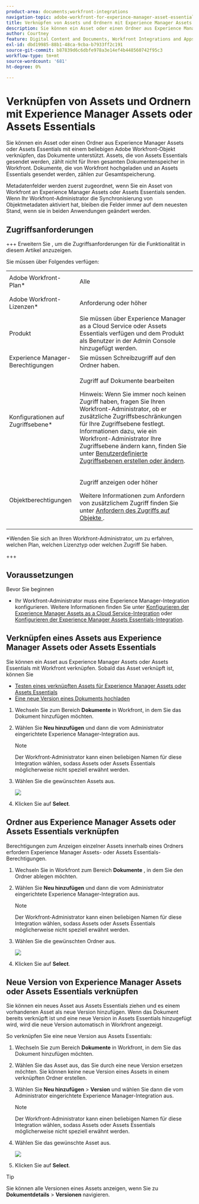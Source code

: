 ```yaml
---
product-area: documents;workfront-integrations
navigation-topic: adobe-workfront-for-experince-manager-asset-essentials
title: Verknüpfen von Assets und Ordnern mit Experience Manager Assets oder Assets Essentials
description: Sie können ein Asset oder einen Ordner aus Experience Manager Assets oder Assets Essentials mit einem beliebigen Adobe Workfront-Objekt verknüpfen, das Dokumente unterstützt. Assets, die von Assets Essentials gesendet werden, zählt nicht für Ihren gesamten Dokumentenspeicher in Workfront. Dokumente, die von Workfront hochgeladen und an Assets Essentials gesendet werden, zählen zur Gesamtspeicherung.
author: Courtney
feature: Digital Content and Documents, Workfront Integrations and Apps
exl-id: dbd19985-88b1-48ca-9cba-b7933ff2c191
source-git-commit: b87839d6c6dbfe978a3e14ef4b448560742f95c3
workflow-type: tm+mt
source-wordcount: '681'
ht-degree: 0%

---
```


# Verknüpfen von Assets und Ordnern mit Experience Manager Assets oder Assets Essentials

Sie können ein Asset oder einen Ordner aus Experience Manager Assets oder Assets Essentials mit einem beliebigen Adobe Workfront-Objekt verknüpfen, das Dokumente unterstützt. Assets, die von Assets Essentials gesendet werden, zählt nicht für Ihren gesamten Dokumentenspeicher in Workfront. Dokumente, die von Workfront hochgeladen und an Assets Essentials gesendet werden, zählen zur Gesamtspeicherung.

Metadatenfelder werden zuerst zugeordnet, wenn Sie ein Asset von Workfront an Experience Manager Assets oder Assets Essentials senden. Wenn Ihr Workfront-Administrator die Synchronisierung von Objektmetadaten aktiviert hat, bleiben die Felder immer auf dem neuesten Stand, wenn sie in beiden Anwendungen geändert werden.

## Zugriffsanforderungen

+++ Erweitern Sie , um die Zugriffsanforderungen für die Funktionalität in diesem Artikel anzuzeigen.

Sie müssen über Folgendes verfügen:

<table style="table-layout:auto"> 
 <col> 
 <col> 
 <tbody> 
  <tr> 
   <td role="rowheader">Adobe Workfront-Plan*</td> 
   <td> <p> Alle</p> </td> 
  </tr> 
  <tr> 
   <td role="rowheader">Adobe Workfront-Lizenzen*</td> 
   <td> <p>Anforderung oder höher</p> </td> 
  </tr> 
  <tr> 
   <td role="rowheader">Produkt</td> 
   <td>Sie müssen über Experience Manager as a Cloud Service oder Assets Essentials verfügen und dem Produkt als Benutzer in der Admin Console hinzugefügt werden.</td> 
  </tr> 
   <tr> 
    <td role="rowheader">Experience Manager-Berechtigungen</td> 
    <td>Sie müssen Schreibzugriff auf den Ordner haben.</td> 
   </tr>
  <tr> 
   <td role="rowheader">Konfigurationen auf Zugriffsebene*</td> 
   <td> <p>Zugriff auf Dokumente bearbeiten</p> <p>Hinweis: Wenn Sie immer noch keinen Zugriff haben, fragen Sie Ihren Workfront-Administrator, ob er zusätzliche Zugriffsbeschränkungen für Ihre Zugriffsebene festlegt. Informationen dazu, wie ein Workfront-Administrator Ihre Zugriffsebene ändern kann, finden Sie unter <a href="../../administration-and-setup/add-users/configure-and-grant-access/create-modify-access-levels.md" class="MCXref xref">Benutzerdefinierte Zugriffsebenen erstellen oder ändern</a>.</p> </td> 
  </tr> 
  <tr> 
   <td role="rowheader">Objektberechtigungen</td> 
   <td> <p>Zugriff anzeigen oder höher</p> <p>Weitere Informationen zum Anfordern von zusätzlichem Zugriff finden Sie unter <a href="../../workfront-basics/grant-and-request-access-to-objects/request-access.md" class="MCXref xref">Anfordern des Zugriffs auf Objekte </a>.</p> </td> 
  </tr> 
 </tbody> 
</table>

&#42;Wenden Sie sich an Ihren Workfront-Administrator, um zu erfahren, welchen Plan, welchen Lizenztyp oder welchen Zugriff Sie haben.

+++

## Voraussetzungen

Bevor Sie beginnen

* Ihr Workfront-Administrator muss eine Experience Manager-Integration konfigurieren. Weitere Informationen finden Sie unter [Konfigurieren der Experience Manager Assets as a Cloud Service-Integration](/help/quicksilver/administration-and-setup/configure-integrations/configure-aacs-integration.md) oder [Konfigurieren der Experience Manager Assets Essentials-Integration](/help/quicksilver/documents/adobe-workfront-for-experience-manager-assets-essentials/setup-asset-essentials.md).

## Verknüpfen eines Assets aus Experience Manager Assets oder Assets Essentials

Sie können ein Asset aus Experience Manager Assets oder Assets Essentials mit Workfront verknüpfen. Sobald das Asset verknüpft ist, können Sie

* [Testen eines verknüpften Assets für Experience Manager Assets oder Assets Essentials](../../documents/adobe-workfront-for-experience-manager-assets-essentials/proof-linked-asset-aem.md)
* [Eine neue Version eines Dokuments hochladen](../../documents/managing-documents/upload-new-document-version.md)

1. Wechseln Sie zum Bereich **Dokumente** in Workfront, in dem Sie das Dokument hinzufügen möchten.
1. Wählen Sie **Neu hinzufügen** und dann die vom Administrator eingerichtete Experience Manager-Integration aus.

   >[!NOTE]
   >
   >Der Workfront-Administrator kann einen beliebigen Namen für diese Integration wählen, sodass Assets oder Assets Essentials möglicherweise nicht speziell erwähnt werden.

1. Wählen Sie die gewünschten Assets aus.

   ![](assets/select-an-asset.png)

1. Klicken Sie auf **Select**.

## Ordner aus Experience Manager Assets oder Assets Essentials verknüpfen

Berechtigungen zum Anzeigen einzelner Assets innerhalb eines Ordners erfordern Experience Manager Assets- oder Assets Essentials-Berechtigungen.

1. Wechseln Sie in Workfront zum Bereich **Dokumente** , in dem Sie den Ordner ablegen möchten.
1. Wählen Sie **Neu hinzufügen** und dann die vom Administrator eingerichtete Experience Manager-Integration aus.

   >[!NOTE]
   >
   >Der Workfront-Administrator kann einen beliebigen Namen für diese Integration wählen, sodass Assets oder Assets Essentials möglicherweise nicht speziell erwähnt werden.

1. Wählen Sie die gewünschten Ordner aus.

   ![](assets/select-a-folder.png)

1. Klicken Sie auf **Select**.

## Neue Version von Experience Manager Assets oder Assets Essentials verknüpfen

Sie können ein neues Asset aus Assets Essentials ziehen und es einem vorhandenen Asset als neue Version hinzufügen. Wenn das Dokument bereits verknüpft ist und eine neue Version in Assets Essentials hinzugefügt wird, wird die neue Version automatisch in Workfront angezeigt.

So verknüpfen Sie eine neue Version aus Assets Essentials:

1. Wechseln Sie zum Bereich **Dokumente** in Workfront, in dem Sie das Dokument hinzufügen möchten.
1. Wählen Sie das Asset aus, das Sie durch eine neue Version ersetzen möchten. Sie können keine neue Version eines Assets in einem verknüpften Ordner erstellen.
1. Wählen Sie **Neu hinzufügen** > **Version** und wählen Sie dann die vom Administrator eingerichtete Experience Manager-Integration aus.

   >[!NOTE]
   >
   >Der Workfront-Administrator kann einen beliebigen Namen für diese Integration wählen, sodass Assets oder Assets Essentials möglicherweise nicht speziell erwähnt werden.

1. Wählen Sie das gewünschte Asset aus.

   ![](assets/select-an-asset.png)

1. Klicken Sie auf **Select**.

>[!TIP]
>
>Sie können alle Versionen eines Assets anzeigen, wenn Sie zu **Dokumentdetails** > **Versionen** navigieren.
